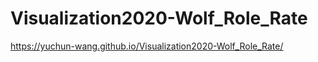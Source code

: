 # Visualization2020-Wolf_Role_Rate

 https://yuchun-wang.github.io/Visualization2020-Wolf_Role_Rate/

